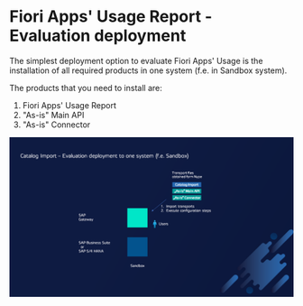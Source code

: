# Fiori Apps' Usage Report - Evaluation deployment

The simplest deployment option to evaluate Fiori Apps' Usage is the installation of all required products in one system (f.e. in Sandbox system).

The products that you need to install are:

1. Fiori Apps' Usage Report
2. "As-is" Main API
3. "As-is" Connector

![](res/eval-dep.png)